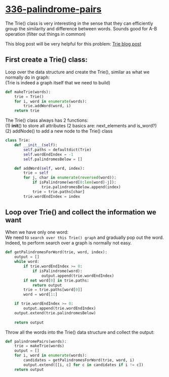 # [336-palindrome-pairs](https://leetcode.com/problems/palindrome-pairs/)

The Trie() class is very interesting in the sense that they can efficiently group the similarity and difference between words.
Sounds good for A-B operation (filter out things in common)   

This blog post will be very helpful for this problem:
[Trie blog post](https://fizzbuzzed.com/top-interview-questions-5/)   

## First create a Trie() class:

Loop over the data structure and create the Trie(), similar as what we normally do in graph:   
(Trie is indeed a graph itself that we need to build)   

```python
def makeTrie(words):
    trie = Trie()
    for i, word in enumerate(words):
        trie.addWord(word, i)
    return trie
```

The Trie() class always has 2 functions:    
(1) __init__() to store all attributes (2 basics are: next_elements and is_word?)   
(2) addNode() to add a new node to the Trie() class   

```python
class Trie:
    def __init__(self):
        self.paths = defaultdict(Trie)
        self.wordEndIndex = -1
        self.palindromesBelow = []

    def addWord(self, word, index):
        trie = self
        for j, char in enumerate(reversed(word)): 
            if isPalindrome(word[0:len(word)-j]):
                trie.palindromesBelow.append(index)
            trie = trie.paths[char]
        trie.wordEndIndex = index
```

## Loop over Trie() and collect the information we want

When we have only one word:   
We need to `search over this Trie() graph` and gradually pop out the word.    
Indeed, to perform search over a graph is normally not easy.   

```python
def getPalindromesForWord(trie, word, index):
    output = []
    while word:
        if trie.wordEndIndex >= 0:
            if isPalindrome(word):
                output.append(trie.wordEndIndex)
        if not word[0] in trie.paths:
            return output
        trie = trie.paths[word[0]]
        word = word[1:]

    if trie.wordEndIndex >= 0:
        output.append(trie.wordEndIndex)
    output.extend(trie.palindromesBelow)
    
    return output
```

Throw all the words into the Trie() data structure and collect the output:

```python    
def palindromePairs(words):
    trie = makeTrie(words)
    output = []
    for i, word in enumerate(words):
        candidates = getPalindromesForWord(trie, word, i)
        output.extend([[i, c] for c in candidates if i != c])
    return output
```

